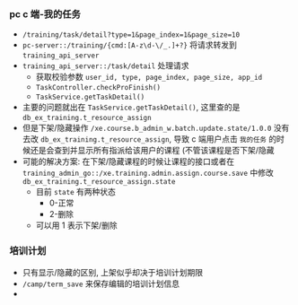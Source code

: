 ### pc c 端-我的任务
- `/training/task/detail?type=1&page_index=1&page_size=10`
- `pc-server::/training/{cmd:[A-z\d-\/_.]+?}` 将请求转发到 `training_api_server`
- `training_api_server::/task/detail` 处理请求
	- 获取校验参数 `user_id, type, page_index, page_size, app_id`
	- `TaskController.checkProFinish()`
	- `TaskService.getTaskDetail()`
- 主要的问题就出在 `TaskService.getTaskDetail()`, 这里查的是 `db_ex_training.t_resource_assign`
- 但是下架/隐藏操作 `/xe.course.b_admin_w.batch.update.state/1.0.0` 没有去改 `db_ex_training.t_resource_assign`, 导致 c 端用户点击 `我的任务` 的时候还是会查到并显示所有指派给该用户的课程 (不管该课程是否下架/隐藏
- 可能的解决方案: 在下架/隐藏课程的时候让课程的接口或者在 `training_admin_go::/xe.training.admin.assign.course.save` 中修改 ` db_ex_training.t_resource_assign.state `
	- 目前 `state` 有两种状态
		- 0-正常
		- 2-删除
	- 可以用 1 表示下架/删除



### 培训计划
- 只有显示/隐藏的区别, 上架似乎却决于培训计划期限
- `/camp/term_save` 来保存编辑的培训计划信息
- 

